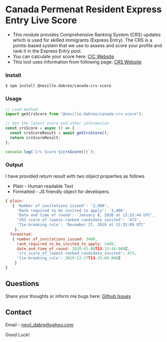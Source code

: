 # Canada Permenat Resident Express Entry Live Score
- This module provides Comprehensive Ranking System (CRS) updates which is used for skilled immigrants (Express Entry). The CRS is a points-based system that we use to assess and score your profile and rank it in the Express Entry pool.
- You can calculate your score here: [CIC Website](https://www.cic.gc.ca/english/immigrate/skilled/crs-tool.asp).
- This tool uses information from following page: [CRS Website](https://www.canada.ca/en/immigration-refugees-citizenship/services/immigrate-canada/express-entry/submit-profile/rounds-invitations.html)

### Install
```shell
$ npm install @neville.dabreo/canada-crs-score
```

### Usage
```js
// Load method
import getCrsScore from "@neville.dabreo/canada-crs-score");

// Get the latest score and other information
const crsScore = async () => {
  const crsScoreResult = await getCrsScore();
  return crsScoreResult;
};

console.log(`Crs Score ${crsScore()}`);
```

### Output
I have provided return result with two object properties as follows
  - Plain - Human readable Text
  - Formatted - JS friendly object for developers.

```js
{ plain:
   { 'Number of invitations issued': '3,400',
     'Rank required to be invited to apply': '3,400',
     'Date and time of round': 'January 8, 2020 at 13:33:44 UTC',
     'CRS score of lowest-ranked candidate invited': '473',
     'Tie-breaking rule': 'December 27, 2019 at 13:35:09 UTC'
    },
  formatted:
   { number_of_invitations_issued: 3400,
     rank_required_to_be_invited_to_apply: 3400,
     date_and_time_of_round: 2020-01-08T13:33:44.000Z,
     'crs_score_of_lowest-ranked_candidate_invited': 473,
     'tie-breaking_rule': 2019-12-27T13:35:09.000Z 
    } 
}
```

## Questions
Share your thoughts or inform me bugs here: [Github Issues](https://github.com/NevilDabre/crsscore/issues)

## Contact
Email - [nevil_dabre@yahoo.com](nevil_dabre@yahoo.com)


Good Luck!

